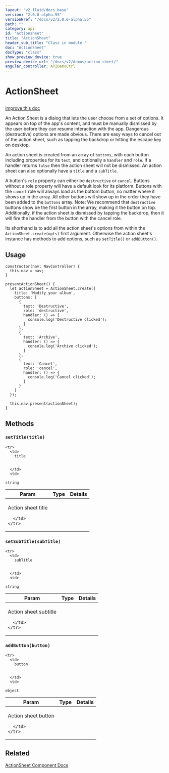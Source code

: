 ```yaml
---
layout: "v2_fluid/docs_base"
version: "2.0.0-alpha.55"
versionHref: "/docs/v2/2.0.0-alpha.55"
path: ""
category: api
id: "actionsheet"
title: "ActionSheet"
header_sub_title: "Class in module "
doc: "ActionSheet"
docType: "class"
show_preview_device: true
preview_device_url: "/docs/v2/demos/action-sheet/"
angular_controller: APIDemoCtrl 
---
```










<h1 class="api-title">


ActionSheet






</h1>

<a class="improve-v2-docs" href='http://github.com/driftyco/ionic/edit/2.0/ionic/components/action-sheet/action-sheet.ts#L8'>
Improve this doc
</a>






<p>An Action Sheet is a dialog that lets the user choose from a set of
options. It appears on top of the app&#39;s content, and must be manually
dismissed by the user before they can resume interaction with the app.
Dangerous (destructive) options are made obvious. There are easy
ways to cancel out of the action sheet, such as tapping the backdrop or
hitting the escape key on desktop.</p>
<p>An action sheet is created from an array of <code>buttons</code>, with each button
including properties for its <code>text</code>, and optionally a <code>handler</code> and <code>role</code>.
If a handler returns <code>false</code> then the action sheet will not be dismissed. An
action sheet can also optionally have a <code>title</code> and a <code>subTitle</code>.</p>
<p>A button&#39;s <code>role</code> property can either be <code>destructive</code> or <code>cancel</code>. Buttons
without a role property will have a default look for its platform. Buttons
with the <code>cancel</code> role will always load as the bottom button, no matter where
it shows up in the array. All other buttons will show up in the order they
have been added to the <code>buttons</code> array. Note: We recommend that <code>destructive</code>
buttons show be the first button in the array, making it the button on top.
Additionally, if the action sheet is dismissed by tapping the backdrop, then
it will fire the handler from the button with the cancel role.</p>
<p>Its shorthand is to add all the action sheet&#39;s options from within the
<code>ActionSheet.create(opts)</code> first argument. Otherwise the action sheet&#39;s
instance has methods to add options, such as <code>setTitle()</code> or <code>addButton()</code>.</p>

<!-- @usage tag -->

<h2>Usage</h2>

<pre><code class="lang-ts">constructor(nav: NavController) {
  this.nav = nav;
}

presentActionSheet() {
  let actionSheet = ActionSheet.create({
    title: &#39;Modify your album&#39;,
    buttons: [
      {
        text: &#39;Destructive&#39;,
        role: &#39;destructive&#39;,
        handler: () =&gt; {
          console.log(&#39;Destructive clicked&#39;);
        }
      },
      {
        text: &#39;Archive&#39;,
        handler: () =&gt; {
          console.log(&#39;Archive clicked&#39;);
        }
      },
      {
        text: &#39;Cancel&#39;,
        role: &#39;cancel&#39;,
        handler: () =&gt; {
          console.log(&#39;Cancel clicked&#39;);
        }
      }
    ]
  });

  this.nav.present(actionSheet);
}
</code></pre>




<!-- @property tags -->


<!-- methods on the class -->

<h2>Methods</h2>

<div id="setTitle"></div>

<h3>
<code>setTitle(title)</code>
  

</h3>




<table class="table param-table" style="margin:0;">
  <thead>
    <tr>
      <th>Param</th>
      <th>Type</th>
      <th>Details</th>
    </tr>
  </thead>
  <tbody>
    
    <tr>
      <td>
        title
        
        
      </td>
      <td>
        
  <code>string</code>
      </td>
      <td>
        <p>Action sheet title</p>

        
      </td>
    </tr>
    
  </tbody>
</table>








<div id="setSubTitle"></div>

<h3>
<code>setSubTitle(subTitle)</code>
  

</h3>




<table class="table param-table" style="margin:0;">
  <thead>
    <tr>
      <th>Param</th>
      <th>Type</th>
      <th>Details</th>
    </tr>
  </thead>
  <tbody>
    
    <tr>
      <td>
        subTitle
        
        
      </td>
      <td>
        
  <code>string</code>
      </td>
      <td>
        <p>Action sheet subtitle</p>

        
      </td>
    </tr>
    
  </tbody>
</table>








<div id="addButton"></div>

<h3>
<code>addButton(button)</code>
  

</h3>




<table class="table param-table" style="margin:0;">
  <thead>
    <tr>
      <th>Param</th>
      <th>Type</th>
      <th>Details</th>
    </tr>
  </thead>
  <tbody>
    
    <tr>
      <td>
        button
        
        
      </td>
      <td>
        
  <code>object</code>
      </td>
      <td>
        <p>Action sheet button</p>

        
      </td>
    </tr>
    
  </tbody>
</table>






<!-- related link -->

<h2>Related</h2>

<a href='/docs/v2/components#action-sheets'>ActionSheet Component Docs</a><!-- end content block -->


<!-- end body block -->

